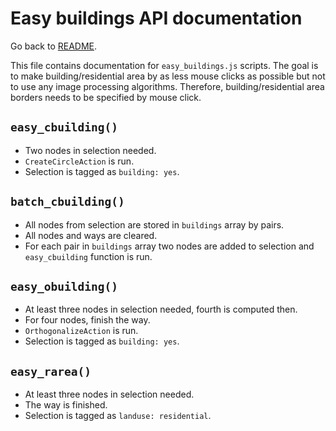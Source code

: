 # Easy buildings API documentation
Go back to [README](../../README.md).

This file contains documentation for `easy_buildings.js` scripts. The goal is
to make building/residential area by as less mouse clicks as possible but not
to use any image processing algorithms. Therefore, building/residential area
borders needs to be specified by mouse click.

## `easy_cbuilding()`
- Two nodes in selection needed.
- `CreateCircleAction` is run.
- Selection is tagged as `building: yes`.

## `batch_cbuilding()`
- All nodes from selection are stored in `buildings` array by pairs.
- All nodes and ways are cleared.
- For each pair in `buildings` array two nodes are added to selection and
  `easy_cbuilding` function is run.

## `easy_obuilding()`
- At least three nodes in selection needed, fourth is computed then.
- For four nodes, finish the way.
- `OrthogonalizeAction` is run.
- Selection is tagged as `building: yes`.

## `easy_rarea()`
- At least three nodes in selection needed.
- The way is finished.
- Selection is tagged as `landuse: residential`.
